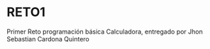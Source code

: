 # RETO1
Primer Reto programación básica Calculadora, entregado por  Jhon Sebastian Cardona Quintero
